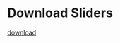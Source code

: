 # Download Sliders

[download](https://drive.google.com/file/d/1nNdJW-AHurfuuYYyBQN2Ia18eddQQhr_/view?usp=sharing)